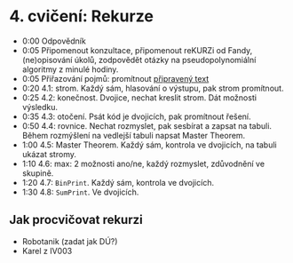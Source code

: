 # 4. cvičení: Rekurze

* 0:00 Odpovědník
* 0:05 Připomenout konzultace, připomenout reKURZi od Fandy, (ne)opisování úkolů,
       zodpovědět otázky na pseudopolynomiální algoritmy z minulé hodiny.
* 0:05 Přiřazování pojmů: promítnout [připravený text](../aktivity/cv04/keywords)
* 0:20 4.1: strom. Každý sám, hlasování o výstupu, pak strom promítnout.
* 0:25 4.2: konečnost. Dvojice, nechat kreslit strom. Dát možnosti výsledku.
* 0:35 4.3: otočení. Psát kód je dvojicích, pak promítnout řešení.
* 0:50 4.4: rovnice. Nechat rozmyslet, pak sesbírat a zapsat na tabuli.
            Během rozmýšlení na vedlejší tabuli napsat Master Theorem.
* 1:00 4.5: Master Theorem. Každý sám, kontrola ve dvojicích, na tabuli ukázat
            stromy.
* 1:10 4.6: max: 2 možnosti ano/ne, každý rozmyslet, zdůvodnění ve skupině.
* 1:20 4.7: `BinPrint`. Každý sám, kontrola ve dvojicích.
* 1:30 4.8: `SumPrint`. Ve dvojicích.

## Jak procvičovat rekurzi

* Robotanik (zadat jak DÚ?)
* Karel z IV003
